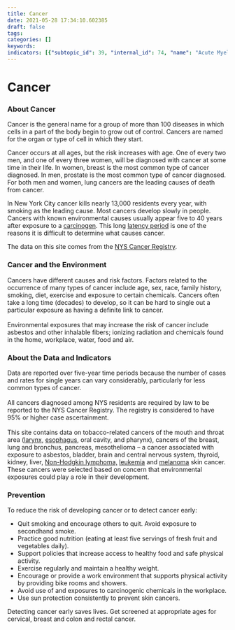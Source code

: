 ```yaml
---
title: Cancer
date: 2021-05-28 17:34:10.602385
draft: false
tags: 
categories: []
keywords: 
indicators: [{"subtopic_id": 39, "internal_id": 74, "name": "Acute Myeloid Leukemia", "URL": "https://a816-dohbesp.nyc.gov/IndicatorPublic/VisualizationData.aspx?id=74,719b87,39,Summarize"}, {"subtopic_id": 39, "internal_id": 2096, "name": "Bladder Cancer", "URL": "https://a816-dohbesp.nyc.gov/IndicatorPublic/VisualizationData.aspx?id=2096,719b87,39,Summarize"}, {"subtopic_id": 39, "internal_id": 66, "name": "Brain and Other Nervous System Cancer", "URL": "https://a816-dohbesp.nyc.gov/IndicatorPublic/VisualizationData.aspx?id=66,719b87,39,Summarize"}, {"subtopic_id": 39, "internal_id": 60, "name": "Breast Cancer in Females", "URL": "https://a816-dohbesp.nyc.gov/IndicatorPublic/VisualizationData.aspx?id=60,719b87,39,Summarize"}, {"subtopic_id": 39, "internal_id": 770, "name": "Chronic Lymphocytic Leukemia", "URL": "https://a816-dohbesp.nyc.gov/IndicatorPublic/VisualizationData.aspx?id=770,719b87,39,Summarize"}, {"subtopic_id": 39, "internal_id": 2077, "name": "Esophageal Cancer", "URL": "https://a816-dohbesp.nyc.gov/IndicatorPublic/VisualizationData.aspx?id=2077,719b87,39,Summarize"}, {"subtopic_id": 39, "internal_id": 2087, "name": "Kidney and Renal Pelvis Cancer", "URL": "https://a816-dohbesp.nyc.gov/IndicatorPublic/VisualizationData.aspx?id=2087,719b87,39,Summarize"}, {"subtopic_id": 39, "internal_id": 2088, "name": "Larynx Cancer", "URL": "https://a816-dohbesp.nyc.gov/IndicatorPublic/VisualizationData.aspx?id=2088,719b87,39,Summarize"}, {"subtopic_id": 39, "internal_id": 73, "name": "Leukemia", "URL": "https://a816-dohbesp.nyc.gov/IndicatorPublic/VisualizationData.aspx?id=73,719b87,39,Summarize"}, {"subtopic_id": 39, "internal_id": 2089, "name": "Liver and Intrahepatic Bile Duct Cancer", "URL": "https://a816-dohbesp.nyc.gov/IndicatorPublic/VisualizationData.aspx?id=2089,719b87,39,Summarize"}, {"subtopic_id": 39, "internal_id": 63, "name": "Lung and Bronchus Cancer", "URL": "https://a816-dohbesp.nyc.gov/IndicatorPublic/VisualizationData.aspx?id=63,719b87,39,Summarize"}, {"subtopic_id": 39, "internal_id": 2090, "name": "Melanoma of the Skin", "URL": "https://a816-dohbesp.nyc.gov/IndicatorPublic/VisualizationData.aspx?id=2090,719b87,39,Summarize"}, {"subtopic_id": 39, "internal_id": 2095, "name": "Mesothelioma", "URL": "https://a816-dohbesp.nyc.gov/IndicatorPublic/VisualizationData.aspx?id=2095,719b87,39,Summarize"}, {"subtopic_id": 39, "internal_id": 71, "name": "Non-Hodgkin's Lymphomas", "URL": "https://a816-dohbesp.nyc.gov/IndicatorPublic/VisualizationData.aspx?id=71,719b87,39,Summarize"}, {"subtopic_id": 39, "internal_id": 2091, "name": "Oral Cavity and Pharynx Cancer", "URL": "https://a816-dohbesp.nyc.gov/IndicatorPublic/VisualizationData.aspx?id=2091,719b87,39,Summarize"}, {"subtopic_id": 39, "internal_id": 64, "name": "Pancreatic Cancer", "URL": "https://a816-dohbesp.nyc.gov/IndicatorPublic/VisualizationData.aspx?id=64,719b87,39,Summarize"}, {"subtopic_id": 39, "internal_id": 690, "name": "Thyroid Cancer", "URL": "https://a816-dohbesp.nyc.gov/IndicatorPublic/VisualizationData.aspx?id=690,719b87,39,Summarize"}]
---
```

# Cancer
<h3>About Cancer</h3>
<p>Cancer is the general name for a group of more than 100 diseases in which cells in a part of the body begin to grow out of control. Cancers are named for the organ or type of cell in which they start.</p>
<p>Cancer occurs at all ages, but the risk increases with age. One of every two men, and one of every three women, will be diagnosed with cancer at some time in their life. In women, breast is the most common type of cancer diagnosed. In men, prostate is the most common type of cancer diagnosed. For both men and women, lung cancers are the leading causes of death from cancer.</p>
<p>In New York City cancer kills nearly 13,000 residents every year, with smoking as the leading cause. Most cancers develop slowly in people. Cancers with known environmental causes usually appear five to 40 years after exposure to a <a href="http://a816-dohbesp.nyc.gov/IndicatorPublic/Glossary.aspx#Carcinogen" target="_blank">carcinogen</a>. This long <a href="http://a816-dohbesp.nyc.gov/IndicatorPublic/Glossary.aspx#Latency_period" target="_blank">latency period</a> is one of the reasons it is difficult to determine what causes cancer.</p>
<p>The data on this site comes from the <a href="http://a816-dohbesp.nyc.gov/IndicatorPublic/Glossary.aspx#NYS_Cancer_Registry" target="_blank">NYS Cancer Registry</a>.</p>
<h3>Cancer and the Environment</h3>
<p>Cancers have different causes and risk factors. Factors related to the occurrence of many types of cancer include age, sex, race, family history, smoking, diet, exercise and exposure to certain chemicals. Cancers often take a long time (decades) to develop, so it can be hard to single out a particular exposure as having a definite link to cancer.<br /><br />Environmental exposures that may increase the risk of cancer include asbestos and other inhalable fibers; ionizing radiation and chemicals found in the home, workplace, water, food and air.</p>
<h3>About the Data and Indicators</h3>
<p>Data are reported over five-year time periods because the number of cases and rates for single years can vary considerably, particularly for less common types of cancer.<br /><br />All cancers diagnosed among NYS residents are required by law to be reported to the NYS Cancer Registry. The registry is considered to have 95% or higher case ascertainment.<br /><br />This site contains data on tobacco-related cancers of the mouth and throat area (<a href="http://a816-dohbesp.nyc.gov/IndicatorPublic/Glossary.aspx#Larynx_Cancer" target="_blank">larynx</a>, <a href="http://a816-dohbesp.nyc.gov/IndicatorPublic/Glossary.aspx#Esophagus_Cancer" target="_blank"> esophagus</a>, oral cavity, and pharynx), cancers of the breast, lung and bronchus, pancreas, mesothelioma &ndash; a cancer associated with exposure to asbestos, bladder, brain and central nervous system, thyroid, kidney, liver, <a href="http://a816-dohbesp.nyc.gov/IndicatorPublic/Glossary.aspx#Non_Hodgkin_lymphoma" target="_blank">Non-Hodgkin lymphoma,</a> <a href="http://a816-dohbesp.nyc.gov/IndicatorPublic/Glossary.aspx#Leukemia" target="_blank">leukemia</a> and <a href="http://a816-dohbesp.nyc.gov/IndicatorPublic/Glossary.aspx#Melanoma" target="_blank">melanoma</a> skin cancer. These cancers were selected based on concern that environmental exposures could play a role in their development.</p>
<h3>Prevention</h3>
<p>To reduce the risk of developing cancer or to detect cancer early:</p>
<ul>
<li>Quit smoking and encourage others to quit. Avoid exposure to secondhand smoke.</li>
<li>Practice good nutrition (eating at least five servings of fresh fruit and vegetables daily).</li>
<li>Support policies that increase access to healthy food and safe physical activity.</li>
<li>Exercise regularly and maintain a healthy weight.</li>
<li>Encourage or provide a work environment that supports physical activity by providing bike rooms and showers.</li>
<li>Avoid use of and exposures to carcinogenic chemicals in the workplace.</li>
<li>Use sun protection consistently to prevent skin cancers.&nbsp;</li>
</ul>
<p>Detecting cancer early saves lives. Get screened at appropriate ages for cervical, breast and colon and rectal cancer.&nbsp;</p>

